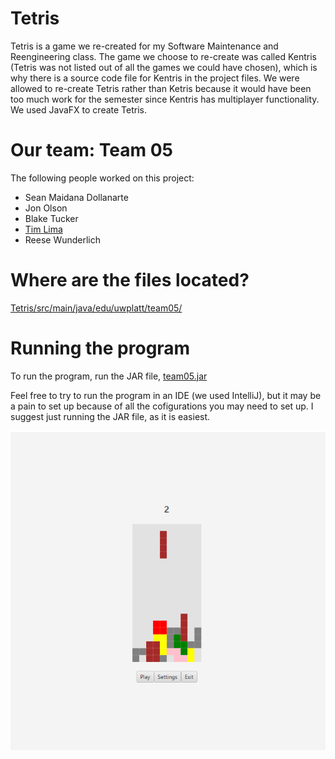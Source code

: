 # Tetris
Tetris is a game we re-created for my Software Maintenance and Reengineering class. The game we choose to re-create was called Kentris (Tetris was not listed out of all the games we could have chosen), which is why there is a source code file for Kentris in the project files. We were allowed to re-create Tetris rather than Ketris because it would have been too much work for the semester since Kentris has multiplayer functionality. We used JavaFX to create Tetris.

# Our team: Team 05

The following people worked on this project:
* Sean Maidana Dollanarte
* Jon Olson
* Blake Tucker
* [Tim Lima](https://github.com/tlima2019)
* Reese Wunderlich

# Where are the files located? 
[Tetris/src/main/java/edu/uwplatt/team05/](https://github.com/gcmaidana/Tetris/tree/main/src/main/java/edu/uwplatt/team05)

# Running the program
To run the program, run the JAR file, [team05.jar](https://github.com/gcmaidana/Tetris/blob/main/team05.jar)

Feel free to try to run the program in an IDE (we used IntelliJ), but it may be a pain to set up because of all the cofigurations you may need to set up.
I suggest just running the JAR file, as it is easiest. 

![Screenshot](d480be9617a7c815e2cf51df0c04ee21.png)

